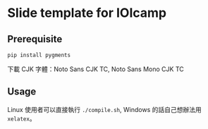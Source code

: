 # Slide template for IOIcamp

## Prerequisite
`pip install pygments`

下載 CJK 字體：Noto Sans CJK TC, Noto Sans Mono CJK TC

## Usage
Linux 使用者可以直接執行 `./compile.sh`, Windows 的話自己想辦法用 `xelatex`。
